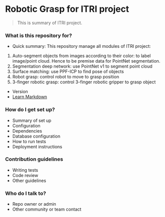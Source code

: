 # Robotic Grasp for ITRI project #

> This is summary of ITRI project.

### What is this repository for? ###

* Quick summary: 
This repository manage all modules of ITRI project:
1. Auto-segment objects from images according to their color: to label image/point cloud. Hence to be premise data for PointNet segmentation.
2. Segmentation deep network: use PointNet v1 to segment point cloud
3. Surface matching: use PPF-ICP to find pose of objects
4. Robot grasp: control robot to move to grasp position
5. 3-finger robotic grasp: control 3-finger robotic gripper to grasp object

* Version
* [Learn Markdown](https://bitbucket.org/tutorials/markdowndemo)

### How do I get set up? ###

* Summary of set up
* Configuration
* Dependencies
* Database configuration
* How to run tests
* Deployment instructions

### Contribution guidelines ###

* Writing tests
* Code review
* Other guidelines

### Who do I talk to? ###

* Repo owner or admin
* Other community or team contact